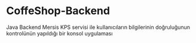 # CoffeShop-Backend
Java Backend
Mersis KPS servisi ile kullanıcıların bilgilerinin doğruluğunun kontrolünün yapıldığı bir konsol uygulaması
